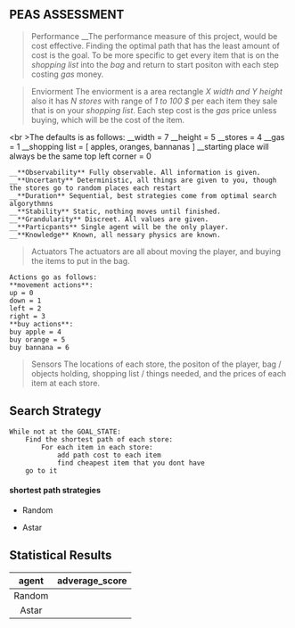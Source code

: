 ## PEAS ASSESSMENT

> Performance
    __The performance measure of this project, would be cost effective. Finding the 
    optimal path that has the least amount of cost is the goal. To be more specific
    to get every item that is on the *shopping list* into the *bag* and return to
    start positon with each step costing *gas* money.

> Enviorment
The enviorment is a area rectangle *X width and Y height* also it has *N stores*
    with range of *1 to 100 $* per each item they sale that is on your *shopping list*.
    Each step cost is the *gas* price unless buying, which will be the cost of the item.

<br \>The defaults is as follows:
__width = 7
__height = 5
__stores = 4
__gas = 1
__shopping list = [ apples, oranges, bannanas ] 
__starting place will always be the same top left corner = 0

    __**Observability** Fully observable. All information is given.
    __**Uncertanty** Deterministic, all things are given to you, though the stores go to random places each restart
    __**Duration** Sequential, best strategies come from optimal search algorythmns
    __**Stability** Static, nothing moves until finished.
    __**Grandularity** Discreet. All values are given.
    __**Particpants** Single agent will be the only player.
    __**Knowledge** Known, all nessary physics are known.

> Actuators
    The actuators are all about moving the player, and buying the items to put in
    the bag.

    Actions go as follows:
    **movement actions**:
    up = 0
    down = 1
    left = 2
    right = 3
    **buy actions**:
    buy apple = 4
    buy orange = 5
    buy bannana = 6

> Sensors
    The locations of each store, the positon of the player, 
    bag / objects holding, shopping list / things needed, 
    and the prices of each item at each store.


## Search Strategy

```
While not at the GOAL_STATE:
    Find the shortest path of each store:
        For each item in each store:
            add path cost to each item
            find cheapest item that you dont have
    go to it
```

#### shortest path strategies

- Random 

- Astar

<!-- - Iteritive Deepening -->

<!-- - BFS -->

## Statistical Results 

| agent | adverage_score |
|:-----:| -------------- |
| Random|                |
| Astar |                |




